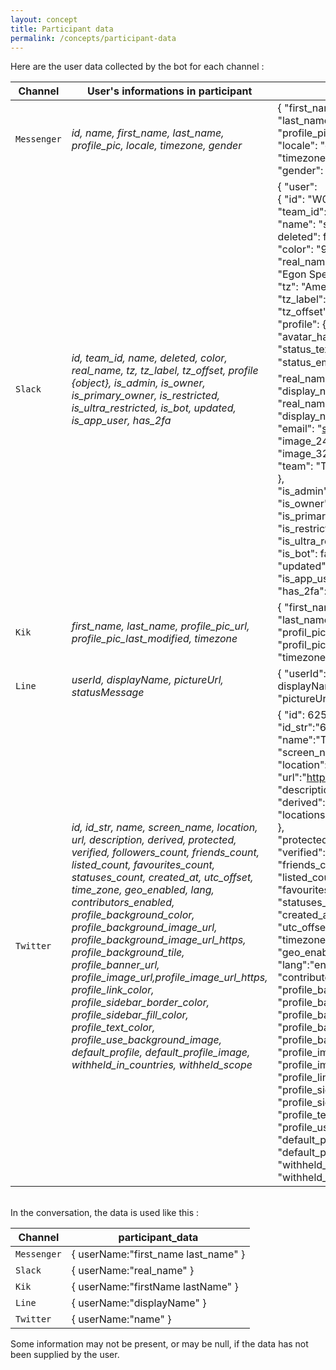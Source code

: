 ```yaml
---
layout: concept
title: Participant data
permalink: /concepts/participant-data
---
```

 
 Here are the user data collected by the bot for each channel : 
 
| Channel | User's informations in participant | JSON Example |
| ----------------------------- | ---------------------------------- | ------------ |
| `Messenger` | *id, name, first_name, last_name, profile_pic, locale, timezone, gender* | { "first_name": "Peter",<br>"last_name": "Chang",<br>"profile_pic": "https://../13055603_10105219398495383_8237637584159975445_n.jpg",<br> "locale": "en_US",<br> "timezone": -7,<br> "gender": "male" } |
| `Slack` | *id, team_id, name, deleted, color, real_name, tz, tz_label, tz_offset, profile {object}, is_admin, is_owner, is_primary_owner, is_restricted, is_ultra_restricted, is_bot, updated, is_app_user, has_2fa* | { "user": <br>{ "id": "W012A3CDE",<br> "team_id": "T012AB3C4", <br>"name": "spengler",<br> deleted": false,<br> "color": "9f69e7",<br> "real_name":<br> "Egon Spengler", <br>"tz": "America/Los_Angeles",<br> "tz_label": "Pacific Daylight Time",<br> "tz_offset": -25200,<br> "profile": {<br> "avatar_hash": "ge3b51ca72de", <br>"status_text": "Print is dead", <br>"status_emoji": ":books:", <br>"real_name": "Egon Spengler",<br> "display_name": "spengler",<br> "real_name_normalized": "Egon Spengler",<br> "display_name_normalized": "spengler",<br> "email": "spengler@ghostbusters.example.com", <br>"image_24": "https://.../avatar/e3b51ca72dee4ef87916ae2b9240df50.jpg",<br> "image_32": "https://.../avatar/e3b51ca72dee4ef87916ae2b9240df50.jpg", <br> "team": "T012AB3C4"<br> },<br> "is_admin": true,<br> "is_owner": false,<br> "is_primary_owner": false,<br> "is_restricted": false,<br> "is_ultra_restricted": false,<br> "is_bot": false,<br> "updated": 1502138686,<br> "is_app_user": false,<br> "has_2fa": false } } |
| `Kik` | *first_name, last_name, profile_pic_url, profile_pic_last_modified, timezone* | { "first_name":"Peter",<br> "last_name":"Chang", <br>"profil_pic_url":"https://.../13055603_10105219398495383_8237637584159975445_n.jpg",<br> "profil_pic_last_modified":"1502138686",<br> "timezone":"America/Toronto" } |
| `Line` | *userId, displayName, pictureUrl, statusMessage* | { "userId":"U4af4980629...", <br>displayName":"Brown",<br> "pictureUrl":"https://example.com/abcdefghijklmn",<br> "statusMessage":"Hello, LINE!" } |
| `Twitter` | *id, id_str, name, screen_name, location, url, description, derived, protected, verified, followers_count, friends_count, listed_count, favourites_count, statuses_count, created_at, utc_offset, time_zone, geo_enabled, lang, contributors_enabled, profile_background_color, profile_background_image_url, profile_background_image_url_https, profile_background_tile, profile_banner_url, profile_image_url,profile_image_url_https, profile_link_color, profile_sidebar_border_color, profile_sidebar_fill_color, profile_text_color, profile_use_background_image, default_profile, default_profile_image, withheld_in_countries, withheld_scope* | { "id": 6253282,<br> "id_str":"6253282",<br> "name":"Twitter API",<br> "screen_name":"twitterapi",<br> "location":"San Francisco, CA",<br> "url":"https://dev.twitter.com", <br>"description":"The Real Twitter API.",<br> "derived":{ <br>"locations":[{}]<br> },<br> "protected":true,<br> "verified":false, "followers_count":21,<br> "friends_count":32,<br> "listed_count":9274,<br> "favourites_count":13,<br> "statuses_count":42,<br> "created_at":"Mon Nov 29 21:18:15 +0000 2010", <br>"utc_offset":null,<br> "timezone":null,<br> "geo_enabled":true,<br> "lang":"en",<br> "contributors_enabled":false,<br> "profile_background_color":"e8f2f7",<br> "profile_background_image_url":"http://.../twitterapi-bg.png",<br> "profile_background_image_url_https":"https://.../twitterapi-bg.png",<br> "profile_background_tile":false,<br> "profile_banner_url":"https://.../profile_banners/819797/1348102824",<br> "profile_image_url":"http://.../default_profile_normal.png",<br> "profile_image_url_https":"https://.../default_profile_normal.png",<br> "profile_link_color":"0094C2",<br> "profile_sidebar_border_color":"0094C2",<br> "profile_sidebar_fill_color":"a9d9f1",<br> "profile_text_color":"437792",<br> "profile_use_background_image":true,<br> "default_profile":false,<br> "default_profile_image":false,<br> "withheld_in_countries":["GR", "HK", "MY"],<br> "withheld_scope":"user" } |


<br/>In the conversation, the data is used like this :

| Channel | participant_data |
| ------- | ---------------- |
| `Messenger` | { userName:"first_name last_name" } |
| `Slack` | { userName:"real_name" } |
| `Kik` | { userName:"firstName lastName" } |
| `Line` | { userName:"displayName" } |
| `Twitter` | { userName:"name" } |

Some information may not be present, or may be null, if the data has not been supplied by the user.
